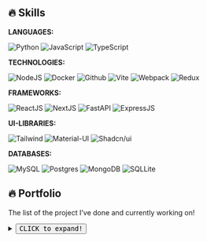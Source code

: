 ## 🔥 Skills

<b>LANGUAGES:</b>

![Python](https://img.shields.io/badge/Python-3572a5?style=for-the-badge&logo=python&logoColor=ffffff)
![JavaScript](https://img.shields.io/badge/JavaScript-323330?style=for-the-badge&logo=javascript&logoColor=F7DF1E)
![TypeScript](https://img.shields.io/badge/TypeScript-007ACC?style=for-the-badge&logo=typescript&logoColor=white)

<b>TECHNOLOGIES:</b>

![NodeJS](https://img.shields.io/badge/Node%20js-339933?style=for-the-badge&logo=nodedotjs&logoColor=white)
![Docker](https://img.shields.io/badge/Docker-2CA5E0?style=for-the-badge&logo=docker&logoColor=white)
![Github](https://img.shields.io/badge/GitHub-100000?style=for-the-badge&logo=github&logoColor=white)
![Vite](https://img.shields.io/badge/Vite-B73BFE?style=for-the-badge&logo=vite&logoColor=FFD62E)
![Webpack](https://img.shields.io/badge/Webpack-8DD6F9?style=for-the-badge&logo=Webpack&logoColor=white)
![Redux](https://img.shields.io/badge/Redux-593D88?style=for-the-badge&logo=redux&logoColor=white)

<b>FRAMEWORKS:</b>

![ReactJS](https://img.shields.io/badge/React-20232A?style=for-the-badge&logo=react&logoColor=61DAFB)
![NextJS](https://img.shields.io/badge/next%20js-000000?style=for-the-badge&logo=nextdotjs&logoColor=white)
![FastAPI](https://img.shields.io/badge/fastapi-109989?style=for-the-badge&logo=FASTAPI&logoColor=white)
![ExpressJS](https://img.shields.io/badge/Express%20js-000000?style=for-the-badge&logo=express&logoColor=white)

<b>UI-LIBRARIES:</b>

![Tailwind](https://img.shields.io/badge/Tailwind_CSS-38B2AC?style=for-the-badge&logo=tailwind-css&logoColor=white)
![Material-UI](https://img.shields.io/badge/Material%20UI-007FFF?style=for-the-badge&logo=mui&logoColor=white)
![Shadcn/ui](https://img.shields.io/badge/shadcn%2Fui-000000?style=for-the-badge&logo=shadcnui&logoColor=white)

<b>DATABASES:</b>

![MySQL](https://img.shields.io/badge/MySQL-005C84?style=for-the-badge&logo=mysql&logoColor=white)
![Postgres](https://img.shields.io/badge/PostgreSQL-316192?style=for-the-badge&logo=postgresql&logoColor=white)
![MongoDB](https://img.shields.io/badge/MongoDB-4EA94B?style=for-the-badge&logo=mongodb&logoColor=white)
![SQLLite](https://img.shields.io/badge/Sqlite-003B57?style=for-the-badge&logo=sqlite&logoColor=white)

## 🔥 Portfolio
The list of the project I've done and currently working on!
<details>
<summary><button><kbd><kbd>CLICK</kbd> to expand!</kbd></button></summary>

### <a href="https://github.com/FLEYreal/HatBuilders-Website">1. HatBuilders-Website</a>

<blockquote>Website for my Project: HatBuilders. We're creating the best minecraft buildings for other projects, servers and ordinary players. The project is currently under development but the website is completed, check it out: https://hatbuilders.vercel.app/en</blockquote>

![TypeScript](https://img.shields.io/badge/TypeScript-007ACC?style=for-the-badge&logo=typescript&logoColor=white)
![NextJS](https://img.shields.io/badge/next%20js-000000?style=for-the-badge&logo=nextdotjs&logoColor=white)
![Material-UI](https://img.shields.io/badge/Material%20UI-007FFF?style=for-the-badge&logo=mui&logoColor=white)

<img src="assets/images/hatbuilders.png" alt="Image of HatBuilders website" width="800px"/>

### 2. CodeWave

<blockquote>CodeWave Hub provides development services. Its key feature is combination of Freelance and Dev Studios. Unfortunetely though, the project has been closed. Version of website is uploaded to vercel here: https://codewave-hub.ru</blockquote>

![TypeScript](https://img.shields.io/badge/TypeScript-007ACC?style=for-the-badge&logo=typescript&logoColor=white)
![ReactJS](https://img.shields.io/badge/React-20232A?style=for-the-badge&logo=react&logoColor=61DAFB)
![Material-UI](https://img.shields.io/badge/Material%20UI-007FFF?style=for-the-badge&logo=mui&logoColor=white)
![NodeJS](https://img.shields.io/badge/Node%20js-339933?style=for-the-badge&logo=nodedotjs&logoColor=white)
![ExpressJS](https://img.shields.io/badge/Express%20js-000000?style=for-the-badge&logo=express&logoColor=white)

<img src="assets/images/codewave.png" alt="Image of CodeWave website" width="800px"/>

### <a href="https://github.com/FLEYreal/Browser-Home">3. Browser-Home</a>

<blockquote>This is a convenient replacement for basic browser's home page. It's mostly for personal usage but you can also use it if you want to. It will be integrated with my another project: Social AI that will be able to copy my behaviour and answer to message in discord / telegram while I'm idle.</blockquote>

![TypeScript](https://img.shields.io/badge/TypeScript-007ACC?style=for-the-badge&logo=typescript&logoColor=white)
![NextJS](https://img.shields.io/badge/next%20js-000000?style=for-the-badge&logo=nextdotjs&logoColor=white)
![Shadcn/ui](https://img.shields.io/badge/shadcn%2Fui-000000?style=for-the-badge&logo=shadcnui&logoColor=white)
![Tailwind](https://img.shields.io/badge/Tailwind_CSS-38B2AC?style=for-the-badge&logo=tailwind-css&logoColor=white)
![Python](https://img.shields.io/badge/Python-3572a5?style=for-the-badge&logo=python&logoColor=ffffff)
![FastAPI](https://img.shields.io/badge/fastapi-109989?style=for-the-badge&logo=FASTAPI&logoColor=white)
![Postgres](https://img.shields.io/badge/PostgreSQL-316192?style=for-the-badge&logo=postgresql&logoColor=white)

<img src="assets/images/browser-home.png" alt="Image of Browser-Home" width="800px"/>

### <a href="https://github.com/FLEYreal/ChatGPT-Assistant">4. ChatGPT-Assistant</a>

<blockquote>ChatGPT-Assisant that can work in as discord bot or in web-interface (inteface if a clone chatGPT's chat). Can be implemented on website with <iframe> tag. Script contains 3 config, for main, style and language configs. Main one contains all settings for the entire project. Project was made on NodeJS & Express.JS</blockquote>

![JavaScript](https://img.shields.io/badge/JavaScript-323330?style=for-the-badge&logo=javascript&logoColor=F7DF1E)
![NodeJS](https://img.shields.io/badge/Node%20js-339933?style=for-the-badge&logo=nodedotjs&logoColor=white)
![ExpressJS](https://img.shields.io/badge/Express%20js-000000?style=for-the-badge&logo=express&logoColor=white)
![SQLLite](https://img.shields.io/badge/Sqlite-003B57?style=for-the-badge&logo=sqlite&logoColor=white)

### <a href="https://github.com/FLEYreal/Storm-Shop-Project">5. StormShop-Project</a>

<blockquote>Uncompleted StormShop website. This is a shop that sells Nitro, Netflix and other subscriptions to Russian Users unable to purchase them. Also sells scripts for various needs. Website contains main page, page with scripts, search bar and feature to add articles</blockquote>

![TypeScript](https://img.shields.io/badge/TypeScript-007ACC?style=for-the-badge&logo=typescript&logoColor=white)
![Material-UI](https://img.shields.io/badge/Material%20UI-007FFF?style=for-the-badge&logo=mui&logoColor=white)
![NodeJS](https://img.shields.io/badge/Node%20js-339933?style=for-the-badge&logo=nodedotjs&logoColor=white)
![ExpressJS](https://img.shields.io/badge/Express%20js-000000?style=for-the-badge&logo=express&logoColor=white)
![MySQL](https://img.shields.io/badge/MySQL-005C84?style=for-the-badge&logo=mysql&logoColor=white)

<img src="assets/images/stormshop.png" alt="Image of StormShop website" width="800px"/>

### <a href="https://github.com/FLEYreal/Music-Player">6. Music-Player</a>

<blockquote>Music player widget with a lot of features, see show case here: https://music-player-eta-one.vercel.app</blockquote>

![TypeScript](https://img.shields.io/badge/TypeScript-007ACC?style=for-the-badge&logo=typescript&logoColor=white)
![ReactJS](https://img.shields.io/badge/React-20232A?style=for-the-badge&logo=react&logoColor=61DAFB)
![Tailwind](https://img.shields.io/badge/Tailwind_CSS-38B2AC?style=for-the-badge&logo=tailwind-css&logoColor=white)

<img src="assets/images/music-player.png" alt="Image of Music Player" width="800px"/>

### <a href="https://github.com/FLEYreal/Video-Player">7. Video-Player</a>

<blockquote>Convenient video player with a lot of features, see show case here: https://video-player-rust.vercel.app/</blockquote>

![TypeScript](https://img.shields.io/badge/TypeScript-007ACC?style=for-the-badge&logo=typescript&logoColor=white)
![ReactJS](https://img.shields.io/badge/React-20232A?style=for-the-badge&logo=react&logoColor=61DAFB)
![Material-UI](https://img.shields.io/badge/Material%20UI-007FFF?style=for-the-badge&logo=mui&logoColor=white)

<img src="assets/images/video-player.png" alt="Image of Video Player" width="800px"/>


### <a href="https://github.com/FLEYreal/Discord-Message-Spammer">8. Discord-Message-Spammer</a>

<blockquote>This is a discord bot, that can send notifications to all users of discord server it's located. Can be used for mailing to everyone. Bot also has filters, message can be sent to exact role. Has API to send notification with. Project was mde with NodeJS & Express.JS & Typescript</blockquote>

![TypeScript](https://img.shields.io/badge/TypeScript-007ACC?style=for-the-badge&logo=typescript&logoColor=white)
![NodeJS](https://img.shields.io/badge/Node%20js-339933?style=for-the-badge&logo=nodedotjs&logoColor=white)
![ExpressJS](https://img.shields.io/badge/Express%20js-000000?style=for-the-badge&logo=express&logoColor=white)

### <a href="https://github.com/FLEYreal/SAS-Discord-Bot">9. SAS-Discord-Bot</a>

<blockquote>This is a discord bot, that uses API of steam and cs:go to get information about XP of the steam users, sends custom message to discord as XP updated!</blockquote>

![Python](https://img.shields.io/badge/Python-3572a5?style=for-the-badge&logo=python&logoColor=ffffff)

### <a href="https://github.com/FLEYreal/LightShot-Parser">10. LightShot-Parser</a>

<blockquote>Parses LightShot to get random screenshots made by people using lightshot app. Free to use! All docs of usage are in README.md</blockquote>

![Python](https://img.shields.io/badge/Python-3572a5?style=for-the-badge&logo=python&logoColor=ffffff)

</details>
